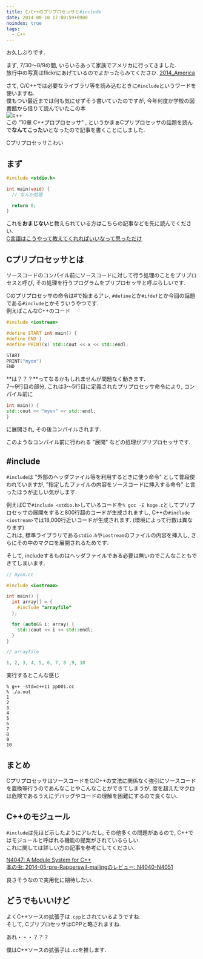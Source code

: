 ```yaml
---
title: C/C++のプリプロセッサと#include
date: 2014-08-10 17:00:59+0900
noindex: true
tags:
  - C++
---
```


お久しぶりです.

まず, 7/30〜8/9の間, いろいろあって家族でアメリカに行ってきました.  
旅行中の写真はflickrにあげているのでよかったらみてくださひ. [2014\_America](https://flic.kr/s/aHsk1enz2s)

さて, C/C++では必要なライブラリ等を読み込むときに`#include`というワードを使いますね.  
僕もつい最近までは何も気にせずそう書いていたのですが, 今年何度か学校の図書館から借りて読んでいたこの本  
![c++](https://lh6.googleusercontent.com/-Sw7aRfts3Io/U2UBJGGgfII/AAAAAAAADNM/Krtl6Bb7Chw/s640/IMG_1801.JPG)  
この "10章 C++プロプロセッサ" , というかまぁCプリプロセッサの話題を読んで**なんてこったい**となったので記事を書くことにしました.

Cプリプロセッサこわい

## まず

```cpp
#include <stdio.h>

int main(void) {
  // なんか処理

  return 0;
}
```

これを**おまじない**と教えられている方はこちらの記事などを先に読んでください.  
[C言語はこうやって教えてくれればいいなって思っただけ](http://tosainu.wktk.so/view/377)

<!--more-->

## Cプリプロセッサとは

ソースコードのコンパイル前にソースコードに対して行う処理のことをプリプロセスと呼び, その処理を行うプログラムをプリプロセッサと呼ぶらしいです.

Cのプリプロセッサの命令は#で始まるアレ, `#define`とか`#ifdef`とか今回の話題である`#include`とかそういうやつです.  
例えばこんなC++のコード

```cpp
#include <iostream>

#define START int main() {
#define END }
#define PRINT(x) std::cout << x << std::endl;

START
PRINT("myon")
END
```

**は？？？**ってなるかもしれませんが問題なく動きます.  
7〜9行目の部分, これは3〜5行目に定義されたプリプロセッサ命令により, コンパイル前に

```cpp
int main() {
std::cout << "myon" << std::endl;
}
```

に展開され, その後コンパイルされます.

このようなコンパイル前に行われる "展開" などの処理がプリプロセッサです.

## #include

`#include`は "外部のヘッダファイル等を利用するときに使う命令" として普段使われていますが, "指定したファイルの内容をソースコードに挿入する命令" と言ったほうが正しい気がします.

例えばCで`#include <stdio.h>`しているコードを`% gcc -E hoge.c`としてプリプロセッサの展開をすると800行超のコードが生成されますし, C++の`#include <iostream>`では18,000行近いコードが生成されます. (環境によって行数は異なります)  
これは, 標準ライブラリである`stdio.h`や`iostream`のファイルの内容を挿入し, さらにその中のマクロを展開されるためです.

そして, includeするものはヘッダファイルである必要は無いのでこんなこともできてしまいます.

```cpp
// myon.cc

#include <iostream>

int main() {
  int array[] = {
    #include "arrayfile"
  };

  for (auto&& i: array) {
    std::cout << i << std::endl;
  }
}
```

```cpp
// arrayfile

1, 2, 3, 4, 5, 6, 7, 8 ,9, 10
```

実行するとこんな感じ

```
% g++ -std=c++11 pp001.cc
% ./a.out
1
2
3
4
5
6
7
8
9
10
```

## まとめ

CプリプロセッサはソースコードをC/C++の文法に関係なく強引にソースコードを置換等行うのであんなことやこんなことができてしまうが, 度を超えたマクロは危険であるうえにデバッグやコードの理解を困難にするので良くない.

## C++のモジュール

`#include`は先ほど示したようにアレだし, その他多くの問題があるので, C++ではモジュールと呼ばれる機能の提案がされているらしい.  
これに関しては詳しい方の記事を参考にしてください.

[N4047: A Module System for C++](http://www.open-std.org/jtc1/sc22/wg21/docs/papers/2014/n4047.pdf)  
[本の虫: 2014-05-pre-Rapperswil-mailingのレビュー: N4040-N4051](http://cpplover.blogspot.jp/2014/08/2014-05-pre-rapperswil-mailing-n4040.html)

良さそうなので実用化に期待したい.

## どうでもいいけど

よくC++ソースの拡張子は`.cpp`とされているようですね.  
そして, CプリプロセッサはCPPと略されますね.

あれ・・・？？？

僕はC++ソースの拡張子は`.cc`を推します.
